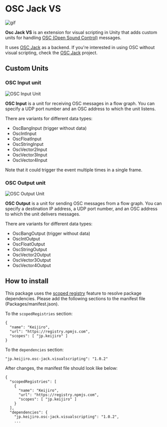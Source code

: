 OSC Jack VS
===========

![gif](https://i.imgur.com/j2ODNQe.gif)

**Osc Jack VS** is an extension for visual scripting in Unity that adds custom
units for handling [OSC (Open Sound Control)] messages.

[OSC (Open Sound Control)]:
  https://en.wikipedia.org/wiki/Open_Sound_Control

It uses [OSC Jack] as a backend. If you're interested in using OSC without
visual scripting, check the [OSC Jack] project.

[OSC Jack]: https://github.com/keijiro/OscJack

Custom Units
------------

### OSC Input unit

![OSC Input Unit](https://i.imgur.com/t13Tq7I.png)

**OSC Input** is a unit for receiving OSC messages in a flow graph. You can
specify a UDP port number and an OSC address to which the unit listens.

There are variants for different data types:

- OscBangInput (trigger without data)
- OscIntInput
- OscFloatInput
- OscStringInput
- OscVector2Input
- OscVector3Input
- OscVector4Input

Note that it could trigger the event multiple times in a single frame.

### OSC Output unit

![OSC Output Unit](https://i.imgur.com/cCbkine.png)

**OSC Output** is a unit for sending OSC messages from a flow graph. You can
specify a destination IP address, a UDP port number, and an OSC address to
which the unit delivers messages.

<!--4567890123456789012345678901234567890123456789012345678901234567890123456-->

There are variants for different data types:

- OscBangOutput (trigger without data)
- OscIntOutput
- OscFloatOutput
- OscStringOutput
- OscVector2Output
- OscVector3Output
- OscVector4Output

How to install
--------------

This package uses the [scoped registry] feature to resolve package
dependencies. Please add the following sections to the manifest file
(Packages/manifest.json).

[scoped registry]: https://docs.unity3d.com/Manual/upm-scoped.html

To the `scopedRegistries` section:

```
{
  "name": "Keijiro",
  "url": "https://registry.npmjs.com",
  "scopes": [ "jp.keijiro" ]
}
```

To the `dependencies` section:

```
"jp.keijiro.osc-jack.visualscripting": "1.0.2"
```

After changes, the manifest file should look like below:

```
{
  "scopedRegistries": [
    {
      "name": "Keijiro",
      "url": "https://registry.npmjs.com",
      "scopes": [ "jp.keijiro" ]
    }
  ],
  "dependencies": {
    "jp.keijiro.osc-jack.visualscripting": "1.0.2",
    ...
```
